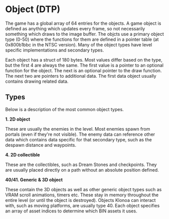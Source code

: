 # Object (DTP)
The game has a global array of 64 entries for the objects. A game object is defined as anything which updates every frame, so not necessarily something which draws to the image buffer. The objcts use a primary object type (0-50) where the functions for them are defined in a pointer table (at 0x800b1bbc in the NTSC version). Many of the object types have level specific implementations and secondary types.

Each object has a struct of 180 bytes. Most values differ based on the type, but the first 4 are always the same. The first value is a pointer to an optional function for the object. The next is an optional pointer to the draw function. The next two are pointers to additional data. The first data object usually contains drawing related data.

## Types
Below is a description of the most common object types.

**1. 2D object**

These are usually the enemies in the level. Most enemies spawn from portals (even if they're not visible). The enemy data can reference other data which contains data specific for that secondary type, such as the despawn distance and waypoints.

**4. 2D collectible**

These are the collectibles, such as Dream Stones and checkpoints. They are usually placed directly on a path without an absolute position defined.

**40/41. Generic & 3D object**

These contain the 3D objects as well as other generic object types such as VRAM scroll animations, timers etc. These stay in memory throughout the entire level (or until the object is destroyed). Objects Klonoa can interact with, such as moving platforms, are usually type 40. Each object specifies an array of asset indices to determine which BIN assets it uses.